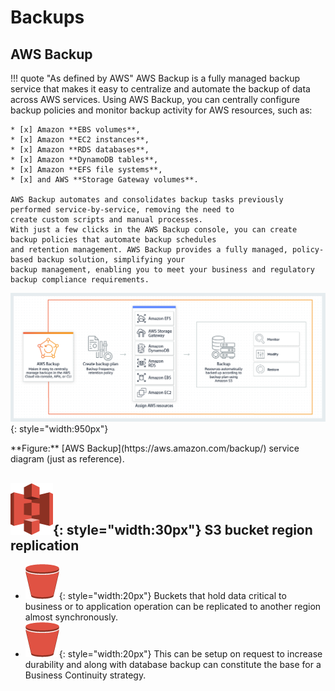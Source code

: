 # Backups

## AWS Backup

!!! quote "As defined by AWS"
    AWS Backup is a fully managed backup service that makes it easy to centralize and automate the backup of data across
    AWS services. Using AWS Backup, you can centrally configure backup policies and monitor backup activity for AWS
    resources, such as:
    
    * [x] Amazon **EBS volumes**, 
    * [x] Amazon **EC2 instances**, 
    * [x] Amazon **RDS databases**, 
    * [x] Amazon **DynamoDB tables**, 
    * [x] Amazon **EFS file systems**,
    * [x] and AWS **Storage Gateway volumes**. 
    
    AWS Backup automates and consolidates backup tasks previously performed service-by-service, removing the need to 
    create custom scripts and manual processes. 
    With just a few clicks in the AWS Backup console, you can create backup policies that automate backup schedules
    and retention management. AWS Backup provides a fully managed, policy-based backup solution, simplifying your
    backup management, enabling you to meet your business and regulatory backup compliance requirements.

![leverage-aws-backup](../../assets/images/diagrams/aws-backup.png "Leverage"){: style="width:950px"}
<figcaption>**Figure:** [AWS Backup](https://aws.amazon.com/backup/) service diagram (just as reference).</figcaption>

## ![leverage-aws-s3](../../assets/images/icons/aws-emojipack/Storage_AmazonS3.png "Leverage"){: style="width:30px"} S3 bucket region replication
* ![leverage-aws-s3](../../assets/images/icons/aws-emojipack/Storage_AmazonS3_bucket.png "Leverage"){: style="width:20px"}
Buckets that hold data critical to business or to application operation can be replicated to another region almost
 synchronously. 
* ![leverage-aws-s3](../../assets/images/icons/aws-emojipack/Storage_AmazonS3_bucket.png "Leverage"){: style="width:20px"}
This can be setup on request to increase durability and along with database backup can constitute the base for a
 Business Continuity strategy.
